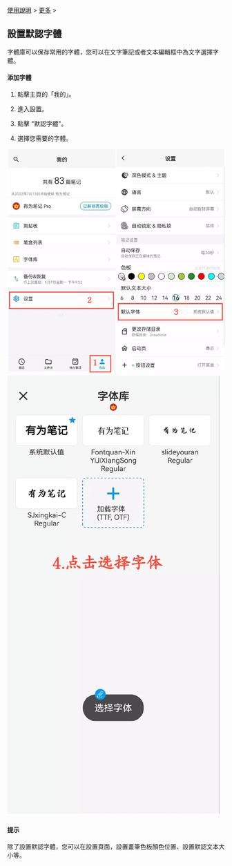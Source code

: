 [使用說明](/dragonnest/drawnote/manual/zh) > [更多](/dragonnest/drawnote/manual/zh/more) >

設置默認字體
---
字體庫可以保存常用的字體，您可以在文字筆記或者文本編輯框中為文字選擇字體。

#### 添加字體
1. 點擊主頁的「我的」。

2. 進入設置。

3. 點擊 "默認字體"。

4. 選擇您需要的字體。


![](imgs/set_default_font1.png)
![](imgs/set_default_font2.png)

#### 提示
除了設置默認字體，您可以在設置頁面，設置畫筆色板顏色位置、設置默認文本大小等。